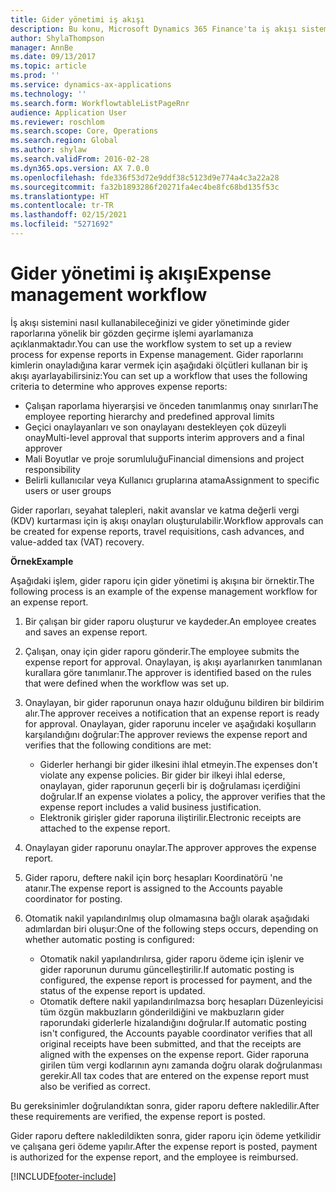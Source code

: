 ```yaml
---
title: Gider yönetimi iş akışı
description: Bu konu, Microsoft Dynamics 365 Finance'ta iş akışı sistemini nasıl kullanabileceğinizi ve gider yönetiminde gider raporlarına yönelik bir gözden geçirme işlemi ayarlamanıza açıklanmaktadır.
author: ShylaThompson
manager: AnnBe
ms.date: 09/13/2017
ms.topic: article
ms.prod: ''
ms.service: dynamics-ax-applications
ms.technology: ''
ms.search.form: WorkflowtableListPageRnr
audience: Application User
ms.reviewer: roschlom
ms.search.scope: Core, Operations
ms.search.region: Global
ms.author: shylaw
ms.search.validFrom: 2016-02-28
ms.dyn365.ops.version: AX 7.0.0
ms.openlocfilehash: fde336f53d72e9ddf38c5123d9e774a4c3a22a28
ms.sourcegitcommit: fa32b1893286f20271fa4ec4be8fc68bd135f53c
ms.translationtype: HT
ms.contentlocale: tr-TR
ms.lasthandoff: 02/15/2021
ms.locfileid: "5271692"
---
```

# <a name="expense-management-workflow"></a><span data-ttu-id="7ed4e-103">Gider yönetimi iş akışı</span><span class="sxs-lookup"><span data-stu-id="7ed4e-103">Expense management workflow</span></span>

<span data-ttu-id="7ed4e-104">İş akışı sistemini nasıl kullanabileceğinizi ve gider yönetiminde gider raporlarına yönelik bir gözden geçirme işlemi ayarlamanıza açıklanmaktadır.</span><span class="sxs-lookup"><span data-stu-id="7ed4e-104">You can use the workflow system to set up a review process for expense reports in Expense management.</span></span> <span data-ttu-id="7ed4e-105">Gider raporlarını kimlerin onayladığına karar vermek için aşağıdaki ölçütleri kullanan bir iş akışı ayarlayabilirsiniz:</span><span class="sxs-lookup"><span data-stu-id="7ed4e-105">You can set up a workflow that uses the following criteria to determine who approves expense reports:</span></span>

- <span data-ttu-id="7ed4e-106">Çalışan raporlama hiyerarşisi ve önceden tanımlanmış onay sınırları</span><span class="sxs-lookup"><span data-stu-id="7ed4e-106">The employee reporting hierarchy and predefined approval limits</span></span>
- <span data-ttu-id="7ed4e-107">Geçici onaylayanları ve son onaylayanı destekleyen çok düzeyli onay</span><span class="sxs-lookup"><span data-stu-id="7ed4e-107">Multi-level approval that supports interim approvers and a final approver</span></span>
- <span data-ttu-id="7ed4e-108">Mali Boyutlar ve proje sorumluluğu</span><span class="sxs-lookup"><span data-stu-id="7ed4e-108">Financial dimensions and project responsibility</span></span>
- <span data-ttu-id="7ed4e-109">Belirli kullanıcılar veya Kullanıcı gruplarına atama</span><span class="sxs-lookup"><span data-stu-id="7ed4e-109">Assignment to specific users or user groups</span></span>

<span data-ttu-id="7ed4e-110">Gider raporları, seyahat talepleri, nakit avanslar ve katma değerli vergi (KDV) kurtarması için iş akışı onayları oluşturulabilir.</span><span class="sxs-lookup"><span data-stu-id="7ed4e-110">Workflow approvals can be created for expense reports, travel requisitions, cash advances, and value-added tax (VAT) recovery.</span></span>

<span data-ttu-id="7ed4e-111">**Örnek**</span><span class="sxs-lookup"><span data-stu-id="7ed4e-111">**Example**</span></span>

<span data-ttu-id="7ed4e-112">Aşağıdaki işlem, gider raporu için gider yönetimi iş akışına bir örnektir.</span><span class="sxs-lookup"><span data-stu-id="7ed4e-112">The following process is an example of the expense management workflow for an expense report.</span></span>

1. <span data-ttu-id="7ed4e-113">Bir çalışan bir gider raporu oluşturur ve kaydeder.</span><span class="sxs-lookup"><span data-stu-id="7ed4e-113">An employee creates and saves an expense report.</span></span>
2. <span data-ttu-id="7ed4e-114">Çalışan, onay için gider raporu gönderir.</span><span class="sxs-lookup"><span data-stu-id="7ed4e-114">The employee submits the expense report for approval.</span></span> <span data-ttu-id="7ed4e-115">Onaylayan, iş akışı ayarlanırken tanımlanan kurallara göre tanımlanır.</span><span class="sxs-lookup"><span data-stu-id="7ed4e-115">The approver is identified based on the rules that were defined when the workflow was set up.</span></span>
3. <span data-ttu-id="7ed4e-116">Onaylayan, bir gider raporunun onaya hazır olduğunu bildiren bir bildirim alır.</span><span class="sxs-lookup"><span data-stu-id="7ed4e-116">The approver receives a notification that an expense report is ready for approval.</span></span> <span data-ttu-id="7ed4e-117">Onaylayan, gider raporunu inceler ve aşağıdaki koşulların karşılandığını doğrular:</span><span class="sxs-lookup"><span data-stu-id="7ed4e-117">The approver reviews the expense report and verifies that the following conditions are met:</span></span>

    - <span data-ttu-id="7ed4e-118">Giderler herhangi bir gider ilkesini ihlal etmeyin.</span><span class="sxs-lookup"><span data-stu-id="7ed4e-118">The expenses don't violate any expense policies.</span></span> <span data-ttu-id="7ed4e-119">Bir gider bir ilkeyi ihlal ederse, onaylayan, gider raporunun geçerli bir iş doğrulaması içerdiğini doğrular.</span><span class="sxs-lookup"><span data-stu-id="7ed4e-119">If an expense violates a policy, the approver verifies that the expense report includes a valid business justification.</span></span>
    - <span data-ttu-id="7ed4e-120">Elektronik girişler gider raporuna iliştirilir.</span><span class="sxs-lookup"><span data-stu-id="7ed4e-120">Electronic receipts are attached to the expense report.</span></span>

4. <span data-ttu-id="7ed4e-121">Onaylayan gider raporunu onaylar.</span><span class="sxs-lookup"><span data-stu-id="7ed4e-121">The approver approves the expense report.</span></span>
5. <span data-ttu-id="7ed4e-122">Gider raporu, deftere nakil için borç hesapları Koordinatörü 'ne atanır.</span><span class="sxs-lookup"><span data-stu-id="7ed4e-122">The expense report is assigned to the Accounts payable coordinator for posting.</span></span>
6. <span data-ttu-id="7ed4e-123">Otomatik nakil yapılandırılmış olup olmamasına bağlı olarak aşağıdaki adımlardan biri oluşur:</span><span class="sxs-lookup"><span data-stu-id="7ed4e-123">One of the following steps occurs, depending on whether automatic posting is configured:</span></span>

    - <span data-ttu-id="7ed4e-124">Otomatik nakil yapılandırılırsa, gider raporu ödeme için işlenir ve gider raporunun durumu güncelleştirilir.</span><span class="sxs-lookup"><span data-stu-id="7ed4e-124">If automatic posting is configured, the expense report is processed for payment, and the status of the expense report is updated.</span></span>
    - <span data-ttu-id="7ed4e-125">Otomatik deftere nakil yapılandırılmazsa borç hesapları Düzenleyicisi tüm özgün makbuzların gönderildiğini ve makbuzların gider raporundaki giderlerle hizalandığını doğrular.</span><span class="sxs-lookup"><span data-stu-id="7ed4e-125">If automatic posting isn't configured, the Accounts payable coordinator verifies that all original receipts have been submitted, and that the receipts are aligned with the expenses on the expense report.</span></span> <span data-ttu-id="7ed4e-126">Gider raporuna girilen tüm vergi kodlarının aynı zamanda doğru olarak doğrulanması gerekir.</span><span class="sxs-lookup"><span data-stu-id="7ed4e-126">All tax codes that are entered on the expense report must also be verified as correct.</span></span>

<span data-ttu-id="7ed4e-127">Bu gereksinimler doğrulandıktan sonra, gider raporu deftere nakledilir.</span><span class="sxs-lookup"><span data-stu-id="7ed4e-127">After these requirements are verified, the expense report is posted.</span></span>

<span data-ttu-id="7ed4e-128">Gider raporu deftere nakledildikten sonra, gider raporu için ödeme yetkilidir ve çalışana geri ödeme yapılır.</span><span class="sxs-lookup"><span data-stu-id="7ed4e-128">After the expense report is posted, payment is authorized for the expense report, and the employee is reimbursed.</span></span>


[!INCLUDE[footer-include](../includes/footer-banner.md)]